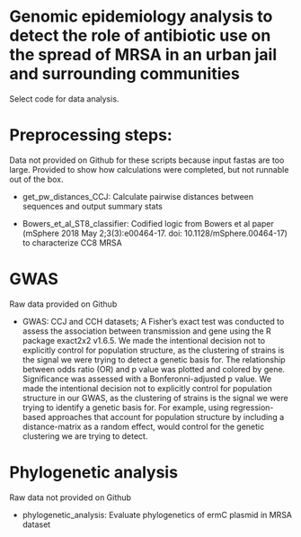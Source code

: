 # Genomic epidemiology analysis to detect the role of antibiotic use on the spread of MRSA in an urban jail and surrounding communities 

Select code for data analysis. 

# Preprocessing steps:
Data not provided on Github for these scripts because input fastas are too large. Provided to show how calculations were completed, but not runnable out of the box. 

- get_pw_distances_CCJ: Calculate pairwise distances between sequences and output summary stats
  
- Bowers_et_al_ST8_classifier: Codified logic from Bowers et al paper (mSphere 2018 May 2;3(3):e00464-17. doi: 10.1128/mSphere.00464-17) to characterize CC8 MRSA 
  
# GWAS
Raw data provided on Github

- GWAS: CCJ and CCH datasets; A Fisher’s exact test was conducted to assess the association between transmission and gene using the R package exact2x2 v1.6.5. We made the intentional decision not to explicitly control for population structure, as the clustering of strains is the signal we were trying to detect a genetic basis for. The relationship between odds ratio (OR) and p value was plotted and colored by gene. Significance was assessed with a Bonferonni-adjusted p value. We made the intentional decision not to explicitly control for population structure in our GWAS, as the clustering of strains is the signal we were trying to identify a genetic basis for. For example, using regression-based approaches that account for population structure by including a distance-matrix as a random effect, would control for the genetic clustering we are trying to detect.

# Phylogenetic analysis
Raw data not provided on Github

- phylogenetic_analysis: Evaluate phylogenetics of ermC plasmid in MRSA dataset
